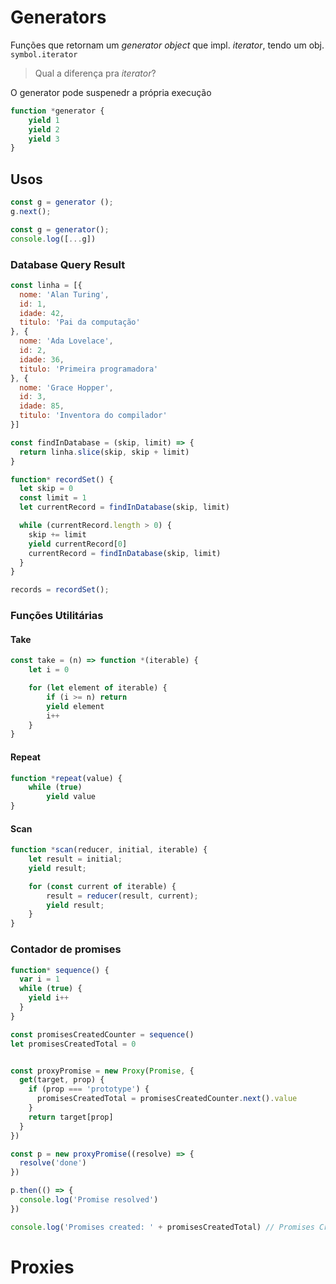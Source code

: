 # Generators

Funções que retornam um _generator object_ que impl. _iterator_, tendo um obj. `symbol.iterator`

>Qual a diferença pra _iterator_?

O generator pode suspenedr a própria execução

```js
function *generator {
	yield 1
	yield 2
	yield 3
}
```

## Usos

```js
const g = generator ();
g.next();
```

```js
const g = generator();
console.log([...g])
```

### Database Query Result

```js
const linha = [{
  nome: 'Alan Turing', 
  id: 1,
  idade: 42,
  titulo: 'Pai da computação'
}, {
  nome: 'Ada Lovelace',
  id: 2,
  idade: 36,
  titulo: 'Primeira programadora'
}, {
  nome: 'Grace Hopper',
  id: 3,
  idade: 85,
  titulo: 'Inventora do compilador'
}]

const findInDatabase = (skip, limit) => {
  return linha.slice(skip, skip + limit)
}

function* recordSet() {
  let skip = 0
  const limit = 1
  let currentRecord = findInDatabase(skip, limit)

  while (currentRecord.length > 0) {
    skip += limit
    yield currentRecord[0]
    currentRecord = findInDatabase(skip, limit)
  }
}
```

```js
records = recordSet();
```

### Funções Utilitárias

#### Take

```js
const take = (n) => function *(iterable) {
	let i = 0

	for (let element of iterable) {
		if (i >= n) return
		yield element
		i++
	}
} 
```

#### Repeat

```js
function *repeat(value) {
	while (true)
		yield value
}
```

#### Scan

```js
function *scan(reducer, initial, iterable) {
	let result = initial;
	yield result;

	for (const current of iterable) {
		result = reducer(result, current);
		yield result;
	}
}
```

### Contador de promises

```js
function* sequence() {
  var i = 1
  while (true) {
    yield i++
  }
}

const promisesCreatedCounter = sequence()
let promisesCreatedTotal = 0


const proxyPromise = new Proxy(Promise, {
  get(target, prop) {
    if (prop === 'prototype') {
      promisesCreatedTotal = promisesCreatedCounter.next().value
    }
    return target[prop]
  }
})

const p = new proxyPromise((resolve) => {
  resolve('done')
})

p.then(() => {
  console.log('Promise resolved')
})

console.log('Promises created: ' + promisesCreatedTotal) // Promises Created: 1
```


# Proxies